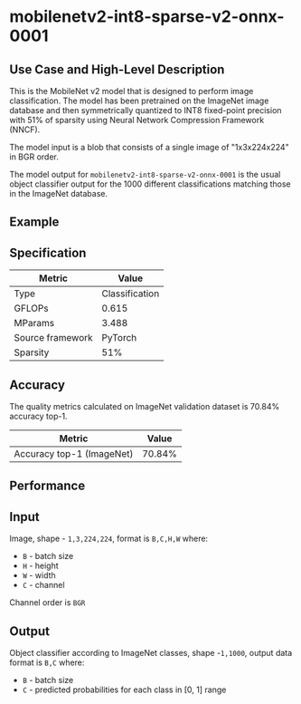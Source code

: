 # mobilenetv2-int8-sparse-v2-onnx-0001

## Use Case and High-Level Description

This is the MobileNet v2 model that is designed to perform image classification. The model has been pretrained on the ImageNet image database and then symmetrically quantized to INT8 fixed-point precision with 51% of sparsity using Neural Network Compression Framework (NNCF).  

The model input is a blob that consists of a single image of "1x3x224x224" in BGR order.

The model output for `mobilenetv2-int8-sparse-v2-onnx-0001` is the usual object classifier output for the 1000 different classifications matching those in the ImageNet database.

## Example

## Specification

| Metric            | Value         |
|-------------------|---------------|
| Type              | Classification|
| GFLOPs            | 0.615 |
| MParams           | 3.488 |
| Source framework  | PyTorch    |
| Sparsity | 51%    |

## Accuracy

The quality metrics calculated on ImageNet validation dataset is 70.84% accuracy top-1.

| Metric                    | Value         |
|---------------------------|---------------|
| Accuracy top-1 (ImageNet) |         70.84% |

## Performance

## Input

Image, shape - `1,3,224,224`, format is `B,C,H,W` where:

- `B` - batch size
- `H` - height
- `W` - width
- `C` - channel

Channel order is `BGR`

## Output

Object classifier according to ImageNet classes, shape -`1,1000`, output data format is `B,C` where:

- `B` - batch size
- `C` - predicted probabilities for each class in  [0, 1] range

